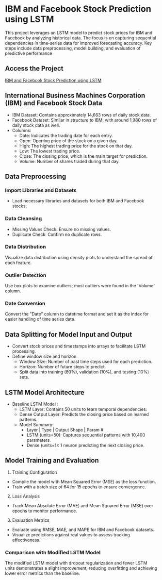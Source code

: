 # IBM and Facebook Stock Prediction using LSTM
This project leverages an LSTM model to predict stock prices for IBM and Facebook by analyzing historical data. 
The focus is on capturing sequential dependencies in time-series data for improved forecasting accuracy. Key steps include data preprocessing, model building, and evaluation of predictive performance

## Access the Project
[IBM and Facebook Stock Prediction using LSTM](https://colab.research.google.com/drive/12f44JQHXEqdZugxM_URas3coyr70HwxR?usp=sharing)

## International Business Machines Corporation (IBM) and Facebook Stock Data
- IBM Dataset: Contains approximately 14,663 rows of daily stock data.
- Facebook Dataset: Similar in structure to IBM, with around 1,980 rows of daily stock data as well.
- Columns:
  - Date: Indicates the trading date for each entry.
  - Open: Opening price of the stock on a given day.
  - High: The highest trading price for the stock on that day.
  - Low: The lowest trading price.
  - Close: The closing price, which is the main target for prediction.
  - Volume: Number of shares traded during that day.

## Data Preprocessing
### Import Libraries and Datasets
- Load necessary libraries and datasets for both IBM and Facebook stocks.
### Data Cleansing
- Missing Values Check: Ensure no missing values.
- Duplicate Check: Confirm no duplicate rows.
### Data Distribution
Visualize data distribution using density plots to understand the spread of each feature.
### Outlier Detection
Use box plots to examine outliers; most outliers were found in the 'Volume' column.
### Date Conversion
Convert the "Date" column to datetime format and set it as the index for easier handling of time series data.

## Data Splitting for Model Input and Output
- Convert stock prices and timestamps into arrays to facilitate LSTM processing.
- Define window size and horizon:
  - Window Size: Number of past time steps used for each prediction.
  - Horizon: Number of future steps to predict.
  - Split data into training (80%), validation (10%), and testing (10%) sets.

## LSTM Model Architecture
- Baseline LSTM Model :
  - LSTM Layer: Contains 50 units to learn temporal dependencies.
  - Dense Output Layer: Predicts the closing price based on learned patterns.
  - Model Summary:
    - Layer | Type | Output Shape | Param #
    - LSTM (units=50): Captures sequential patterns with 10,400 parameters.
    - Dense (units=1): 1 neuron predicting the next closing price.
   
## Model Training and Evaluation
1. Training Configuration
  - Compile the model with Mean Squared Error (MSE) as the loss function.
  - Train with a batch size of 64 for 15 epochs to ensure convergence.
2. Loss Analysis
  - Track Mean Absolute Error (MAE) and Mean Squared Error (MSE) over epochs to monitor performance.
3. Evaluation Metrics
  - Evaluate using RMSE, MAE, and MAPE for IBM and Facebook datasets.
  - Visualize predictions against real values to assess tracking effectiveness.

### Comparison with Modified LSTM Model
The modified LSTM model with dropout regularization and fewer LSTM units demonstrates a slight improvement, reducing overfitting and achieving lower error metrics than the baseline.
